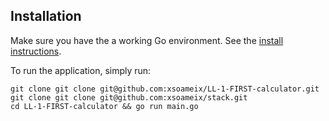 ## Installation

Make sure you have the a working Go environment. See the [install instructions](http://golang.org/doc/install.html).

To run the application, simply run:

    git clone git clone git@github.com:xsoameix/LL-1-FIRST-calculator.git
    git clone git clone git@github.com:xsoameix/stack.git
    cd LL-1-FIRST-calculator && go run main.go

